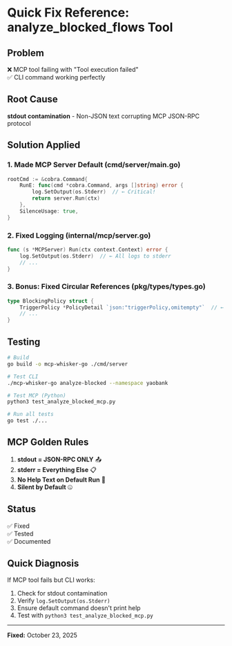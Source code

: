 # Quick Fix Reference: analyze_blocked_flows Tool

## Problem
❌ MCP tool failing with "Tool execution failed"  
✅ CLI command working perfectly

## Root Cause
**stdout contamination** - Non-JSON text corrupting MCP JSON-RPC protocol

## Solution Applied

### 1. Made MCP Server Default (cmd/server/main.go)
```go
rootCmd := &cobra.Command{
    RunE: func(cmd *cobra.Command, args []string) error {
        log.SetOutput(os.Stderr)  // ← Critical!
        return server.Run(ctx)
    },
    SilenceUsage: true,
}
```

### 2. Fixed Logging (internal/mcp/server.go)
```go
func (s *MCPServer) Run(ctx context.Context) error {
    log.SetOutput(os.Stderr)  // ← All logs to stderr
    // ...
}
```

### 3. Bonus: Fixed Circular References (pkg/types/types.go)
```go
type BlockingPolicy struct {
    TriggerPolicy *PolicyDetail `json:"triggerPolicy,omitempty"`  // ← Was *Policy
    // ...
}
```

## Testing

```bash
# Build
go build -o mcp-whisker-go ./cmd/server

# Test CLI
./mcp-whisker-go analyze-blocked --namespace yaobank

# Test MCP (Python)
python3 test_analyze_blocked_mcp.py

# Run all tests
go test ./...
```

## MCP Golden Rules

1. **stdout = JSON-RPC ONLY** 📤
2. **stderr = Everything Else** 📋
3. **No Help Text on Default Run** 🚫
4. **Silent by Default** 🤐

## Status
✅ Fixed  
✅ Tested  
✅ Documented

## Quick Diagnosis

If MCP tool fails but CLI works:
1. Check for stdout contamination
2. Verify `log.SetOutput(os.Stderr)`
3. Ensure default command doesn't print help
4. Test with `python3 test_analyze_blocked_mcp.py`

---
**Fixed:** October 23, 2025
